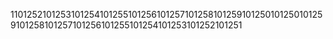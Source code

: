 1101252101253101254101255101256101257101258101259101250101250101259101258101257101256101255101254101253101252101251
